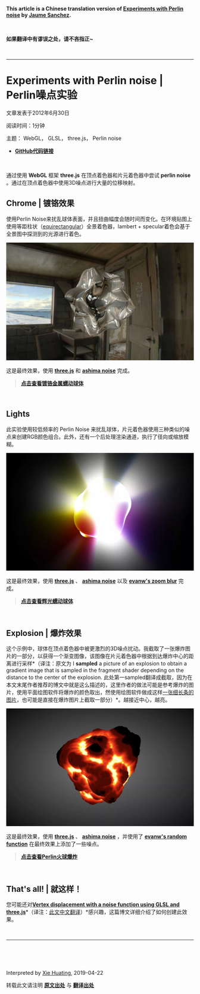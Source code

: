 

**This article is a Chinese translation version of [Experiments with Perlin noise](https://www.clicktorelease.com/blog/experiments-with-perlin-noise/) by  [Jaume Sanchez](https://github.com/spite).**



<br/>

**如果翻译中有谬误之处，请不吝指正~**

<br/>



------

# Experiments with Perlin noise | Perlin噪点实验

文章发表于2012年6月30日

阅读时间：1分钟

主题： WebGL， GLSL， three.js， Perlin noise 

* [**GitHub代码链接**](<https://github.com/spite/perlin-experiments>)

<br/>

通过使用 **WebGL** 框架 **three.js** 在顶点着色器和片元着色器中尝试 **perlin noise** 。通过在顶点着色器中使用3D噪点进行大量的位移映射。

## Chrome | 镀铬效果

使用Perlin Noise来扰乱球体表面，并且扭曲幅度会随时间而变化。在环境贴图上使用等距柱状（[equirectangular](https://en.wikipedia.org/wiki/Equirectangular_projection)）全景着色器，lambert + specular着色会基于全景图中探测到的光源进行着色。

![](/images/experiments-with-perlin-noise/perlin-chrome.jpg)

这是最终效果，使用 [**three.js**](https://github.com/mrdoob/three.js/) 和  [**ashima noise**](https://github.com/ashima/webgl-noise/) 完成。

> [**点击查看镀铬金属蠕动球体**](https://www.clicktorelease.com/code/perlin/chrome.html)

<br/>

## Lights

此实验使用较低频率的 Perlin Noise 来扰乱球体，片元着色器使用三种类似的噪点来创建RGB颜色组合。此外，还有一个后处理渲染通道，执行了径向或缩放模糊。

![](/images/experiments-with-perlin-noise/perlin-lights.jpg)

这是最终效果，使用 [**three.js**](https://github.com/mrdoob/three.js/) 、 [**ashima noise**](https://github.com/ashima/webgl-noise/) 以及 [**evanw's zoom blur**](https://github.com/evanw/webgl-filter) 完成。

> [**点击查看辉光蠕动球体**](https://www.clicktorelease.com/code/perlin/lights.html)

<br/>

## Explosion | 爆炸效果

这个示例中，球体在顶点着色器中被更激烈的3D噪点扰动。我截取了一张爆炸图片的一部分，以获得一个渐变图像，该图像在片元着色器中根据到达爆炸中心的距离进行采样*（译注：原文为 I **sampled** a picture of an explosion to obtain a gradient image that is sampled in the fragment shader depending on the distance to the center of the explosion. 此处第一sampled翻译成截取，因为在本文末尾作者推荐的博文中就是这么描述的，这里作者的做法可能是参考爆炸的图片，使用平面绘图软件将爆炸的颜色取出，然使用绘图软件做成这样[一张细长条的图片](/images/experiments-with-perlin-noise/explosion.jpg)，也可能是直接在爆炸图片上截取一部分）*。越接近中心，越亮。

![](/images/experiments-with-perlin-noise/perlin-explosion.jpg)

这是最终效果，使用 [**three.js**](https://github.com/mrdoob/three.js/) 、 [**ashima noise**](https://github.com/ashima/webgl-noise/) ，并使用了 [**evanw's random function**](https://github.com/evanw/webgl-filter) 在最终效果上添加了一些噪点。

> [**点击查看Perlin火球爆炸**](https://www.clicktorelease.com/code/perlin/explosion.html)

<br/>

## That's all! | 就这样！

您可能还对[**Vertex displacement with a noise function using GLSL and three.js**](https://www.clicktorelease.com/blog/vertex-displacement-noise-3d-webgl-glsl-three-js)*（译注：[此文中文翻译](https://github.com/xiehuating/translation-of-clicktorelease.com-blogs/blob/master/Vertex%20displacement%20with%20a%20noise%20function%20using%20GLSL%20and%20threejs.md)）*感兴趣，这篇博文详细介绍了如何创建此效果。

<br/>

------

<br/>

<br/>

<br/>

Interpreted by [Xie Huating](https://github.com/xiehuating/), 2019-04-22

转载此文请注明 [**原文出处**](https://www.clicktorelease.com/blog/experiments-with-perlin-noise/) 与 [**翻译出处**](https://github.com/xiehuating/translation-of-clicktorelease.com-blogs/blob/master/Experiments%20with%20Perlin%20noise.md)

<br/>

<br/>

<br/>